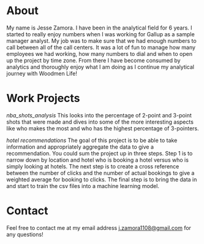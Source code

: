 # About
My name is Jesse Zamora. I have been in the analytical field for 6 years. I started to really enjoy numbers when I was working for Gallup as a sample manager analyst. My job was to make sure that we had enough numbers to call between all of the call centers. It was a lot of fun to manage how many employees we had working, how many numbers to dial and when to open up the project by time zone. From there I have become consumed by analytics and thoroughly enjoy what I am doing as I continue my analytical journey with Woodmen Life!

# Work Projects
*nba_shots_analysis* 
This looks into the percentage of 2-point and 3-point shots that were made and dives into some of the more interesting aspects like who makes the most and who has the highest percentage of 3-pointers. 

*hotel recommendations* 
The goal of this project is to be able to take information and appropriately aggregate the data to give a recommendation. You could sum the project up in three steps. Step 1 is to narrow down by location and hotel who is booking a hotel versus who is simply looking at hotels. The next step is to create a cross reference between the number of clicks and the number of actual bookings to give a weighted average for booking to clicks. The final step is to bring the data in and start to train the csv files into a machine learning model. 

# Contact
Feel free to contact me at my email address j.zamora1108@gmail.com for any questions! 
